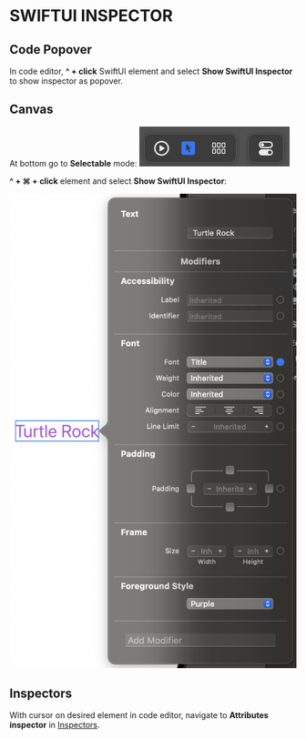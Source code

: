 # SWIFTUI INSPECTOR

## Code Popover

In code editor, **^ + click** SwiftUI element and select **Show SwiftUI Inspector** to show inspector as popover.

## Canvas

At bottom go to **Selectable** mode:
![Selectable mode](/assets/Xcode/canvas-selectable-mode.png)

**^ + ⌘ + click** element and select **Show SwiftUI Inspector**:

![SwiftUI Inspector](/assets/Xcode/swifui-inspector-popover.png
)

## Inspectors

With cursor on desired element in code editor, navigate to **Attributes inspector** in [Inspectors](./Inspectors.md).
